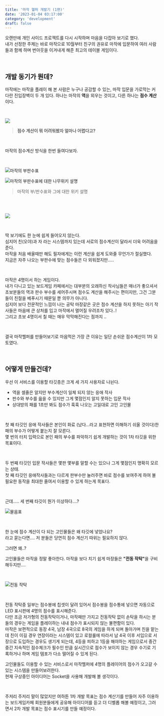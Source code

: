 ```yaml
---
title: '마작 헬퍼 개발기 (1편)'
date: '2023-01-04 03:17:00'
category: 'development'
draft: false
---
```



오랜만에 개인 사이드 프로젝트를 다시 시작하며 마음을 다잡아 보기로 했다.  
내가 선정한 주제는 바로 마작으로 10월부터 친구의 권유로 마작에 입문하여 여러 사람들과 함께 하며 번아웃을 이겨내게 해준 최고의 테이블 게임이다.  

<br>

## 개발 동기가 뭔데?

마작에는 마작을 플레이 해 본 사람은 누구나 공감할 수 있는, 마작 입문을 가로막는 커다란 진입장벽이 두 개 있다.
하나는 마작의 <b>역</b>을 외우는 것이고, 다른 하나는 <b>점수 계산</b>이다.  

<br>

![](./images/mahjong/whatthe.png)

> <b>점수 계산이 뭐 어려워봤자 얼마나 어렵다고?</b>
<br>

마작의 점수계산 방식을 한번 들여다보자.

<br>

![마작의 부판수표](./images/mahjong/mahjong-point.png)

![마작의 부판수표에 대한 나무위키 설명](./images/mahjong/mahjong-point-namu.png)
> 마작의 부/판수표와 그에 대한 위키 설명

<br><br>

![](./images/mahjong/wtf.png)

<br>

딱 보기에도 한 눈에 쉽게 들어오지 않는다.  
심지어 친(오야)과 자 라는 시스템까지 있는데 서로의 점수계산이 달라서 더욱 어려움을 준다.  
마작을 처음 배울때만 해도 필자에게는 이런 계산을 쉽게 도와줄 무언가가 절실했다.  
지금은 자주 나오는 부판수에 맞는 점수들은 다 외워졌지만.....  

<br>

마작은 4명이서 하는 게임이다.   
내가 다니고 있는 보드게임 카페에서는 대부분의 오래하신 작사님들은 매너가 좋으셔서 초보분들의 역과 판수 부수를 세어주시며 점수도 계산을 해주시는 편이지만, 그건 그분들이 친절을 베푸시기 때문일 뿐 의무가 아니다.  
심지어 보다 전문적인 느낌이 나는 공탁 마장같은 곳은 점수 계산을 하지 못하는 아기 작사들은 마음에 큰 상처를 입고 마작에서 멀어질 우려조차 있다..!  
그리고 초보 4명이서 칠 때는 매우 막막해진다는 점까지 ..

<br>

결국 마작헬퍼를 만들어보기로 마음먹은 가장 큰 이유는 일단 손쉬운 점수계산이 1차 모토였다.  

<br>

## 어떻게 만들건데?

우선 이 서비스를 이용할 타깃층은 크게 세 가지 사용자로 나뉜다.

- 역을 셀줄은 알지만 부수계산이 일체 되지 않는 응애 작사
- 판수와 부수를 읊을 수 있지만 그게 몇점인지 알지 못하는 입문 작사
- 상대방의 패를 1초만 봐도 점수가 훅훅 나오는 고일대로 고인 고인물

<br>

첫 째 타깃인 응애 작사들은 본인이 화료 (났다...라고 표현하면 이해하기 쉬울 것이다)한 패의 부수가 어떻게 붙는지 잘 모른다.   
몇 번의 터치 입력으로 본인 패의 부수를 파악하기 쉽게 개발하는 것이 1차 타깃을 위한 목표이다.

<br>

두 번째 타깃인 입문 작사들은 몇판 몇부를 말할 수는 있으나 그게 몇점인지 명확히 모르는 상태.   
첫 째 타깃인 응애작사들과는 다르게 판부수만 눌러주면 바로 점수를 보여주게 하여 불필요한 동작을 최대한 줄여서 이용할 수 있게 하는게 목표다.

<br>

근데..... 세 번째 타깃이 뭔가 이상하다....?   

![물음표](./images/mahjong/pardon.png)

<br>

한 눈에 점수 계산이 다 되는 고인물들은 왜 타깃에 넣었나요?   
라고 묻는다면.... 저 분들은 당연히 점수 계산기 따위는 필요하지 않다.   

그러면 왜..?   

고인물들은 마작을 정말 좋아한다. 
마작을 보다 치기 쉽게 마장들은 <b>"전동 작탁"</b>을 구비해두지만....

<br>

![전동 작탁](./images/mahjong/jpex.jpeg)

<br>

전동 작탁중 일부는 점수봉에 칩셋이 달려 있어서 점수봉을 점수통에 넣으면 자동으로 LED 표시판에 4명의 점수를 표시해준다.   
다만 조금 저가형의 전동작탁이거나, 마작패만 가지고 전동작탁 없이 손탁을 하시는 분들의 경우는 게임을 플레이하는 내내 점수가 표시되지 않는 불편함이 있다.   
마작은 보편적으로 동장 4국, 남장 4국으로 8국의 게임을 하게 되며 돌아가며 친을 맡는데 친이 이길 경우 연장이라는 시스템이 있고 로컬룰에 따라서 남 4국 이후 서입으로 서장으로 도입하는 경우도 생기게 되는데, 4등을 피하고 1등을 해야하는 게임으로서 중간 중간 지속적인 점수체크가 필수인 만큼 실시간으로 점수가 보이지 않는 경우 수기로 기록하거나 하며 게임 템포가 다소 떨어질 수 있게 된다.   

고인물들도 이용할 수 있는 서비스로서 마작헬퍼에 4명의 플레이어의 점수가 오고갈 수 있는 시스템을 만들어보려한다.   
현재 구상중인 아이디어는 Socket을 사용해 개발해 볼 생각이다.

<br>

주저리 주저리 말이 많았지만 여하튼 1차 개발 목표는 점수 계산기를 만들어 자주 이용하는 보드게임카페 회원분들에게 공유해 아이디어를 듣고 더 디벨롭 해볼 예정이고, 그러면서 2차 개발 목표는 점수 표시기를 만들 예정이다.
